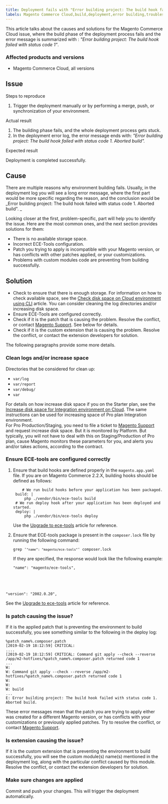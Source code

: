 ```yaml
---
title: Deployment fails with "Error building project: The build hook failed with status code 1"
labels: Magento Commerce Cloud,build,deployment,error building,troubleshooting
---
```


This article talks about the causes and solutions for the Magento Commerce Cloud issue, where the build phase of the deployment process fails and the error message is summarized with : _"Error building project: The build hook failed with status code 1"_.

### Affected products and versions

* Magento Commerce Cloud, all versions

## Issue

Steps to reproduce

1. Trigger the deployment manually or by performing a merge, push, or synchronization of your environment.

Actual result

1. The building phase fails, and the whole deployment process gets stuck.
1. In the deployment error log, the error message ends with: _"Error building project: The build hook failed with status code 1. Aborted build"._

Expected result

Deployment is completed successfully.

## Cause

There are multiple reasons why environment building fails. Usually, in the deployment log you will see a long error message, where the first part would be more specific regarding the reason, and the conclusion would be _Error building project: The build hook failed with status code 1. Aborted build". _

Looking closer at the first, problem-specific, part will help you to identify the issue. Here are the most common ones, and the next section provides solutions for them:

* There is no available storage space.
* Incorrect ECE-Tools configuration. 
* Patch you trying to apply is incompatible with your Magento version, or has conflicts with other patches applied, or your customizations.
* Problems with custom modules code are preventing from building successfully.

##  Solution

* Check to ensure that there is enough storage. For information on how to check available space, see the [Check disk space on Cloud environment using CLI](https://support.magento.com/hc/en-us/articles/360005932713) article. You can consider cleaning the log directories and/or increasing disk space.
* Ensure ECE-Tools are configured correctly.
* Check if it is the patch that is causing the problem. Resolve the conflict, or contact [Magento Support](https://support.magento.com/hc/en-us/articles/360019088251-Submit-a-support-ticket). See below for details.
* Check if it is the custom extension that is causing the problem. Resolve the conflict, or contact the extension developers for solution.

The following paragraphs provide some more details.

### Clean logs and/or increase space

Directories that be considered for clean up:

* `` var/log ``
* `` var/report ``
* `` var/debug/ ``
* `` var ``

For details on how increase disk space if you on the Starter plan, see the [Increase disk space for Integration environment on Cloud](https://support.magento.com/hc/en-us/articles/360005189554-Increase-disk-space-for-Integration-environment-on-Cloud). The same instructions can be used for increasing space of Pro plan Integration environment.  
For Pro Production/Staging, you need to file a ticket to [Magento Support](https://support.magento.com/hc/en-us/articles/360019088251-Submit-a-support-ticket) and request increase disk space. But it is monitored by Platform. But typically, you will not have to deal with this on Staging/Production of Pro plan, cause Magento monitors these parameters for you, and alerts you and/or takes actions, according to the contract.

### Ensure ECE-tools are configured correctly

1. Ensure that build hooks are defined properly in the `` magento.app.yaml `` file. If you are on Magento Commerce 2.2.X, building hooks should be defined as follows:
    
    <pre><code class="language-yaml">    # We run build hooks before your application has been packaged.
    build: |
        php ./vendor/bin/ece-tools build
    # We run deploy hook after your application has been deployed and started.
    deploy: |
        php ./vendor/bin/ece-tools deploy<br/></code></pre>
    
    Use the [Upgrade to ece-tools](https://devdocs.magento.com/guides/v2.3/cloud/project/ece-tools-upgrade-project.html) article for reference.
1. Ensure that ECE-tools package is present in the `` composer.lock `` file by running the following command:
    
    <pre><code class="language-bash">grep '<code class="language-yaml">"name": "magento/ece-tools"</code>' composer.lock</code></pre>
    
    If they are specified, the response would look like the following example:
    
    <pre><code class="language-bash">"name": "magento/ece-tools",
"version": "2002.0.20",</code></pre>
    
    

See the [Upgrade to ece-tools](https://devdocs.magento.com/guides/v2.3/cloud/project/ece-tools-upgrade-project.html) article for reference.

### Is patch causing the issue?

If it is the applied patch that is preventing the environment to build successfully, you see something similar to the following in the deploy log:

<pre><code class="language-bash">%patch_name%.composer.patch 
[2019-02-19 18:12:59] CRITICAL: 
....
[2019-02-19 18:12:59] CRITICAL: Command git apply --check --reverse /app/m2-hotfixes/%patch_name%.composer.patch returned code 1 
...
W: 
W: Command git apply --check --reverse /app/m2-hotfixes/%patch_name%.composer.patch returned code 1 
W: 
W: 
W: build 
...
E: Error building project: The build hook failed with status code 1. Aborted build.</code></pre>

These error messages mean that the patch you are trying to apply either was created for a different Magento version, or has conflicts with your customizations or previously applied patches. Try to resolve the conflict, or contact [Magento Support](https://support.magento.com/hc/en-us/articles/360019088251-Submit-a-support-ticket).

### Is extension causing the issue?

If it is the custom extension that is preventing the environment to build successfully, you will see the custom module(s) name(s) mentioned in the deployment log, along with the particular conflict caused by this module. Resolve the conflict, or contact the extension developers for solution.

### Make sure changes are applied

Commit and push your changes. This will trigger the deployment automatically.

 

``  ``